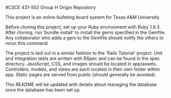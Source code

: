 #CSCE 431-502 Group H Origin Repository

This project is an online bulleting board system for Texas A&amp;M University.

Before cloning this project, set up your Ruby environment with Ruby 1.9.3. After
cloning, run 'bundle install' to install the gems specified in the Gemfile. Any
collaborator who adds a gem to the Gemfile should notify the others to rerun
this command.

The project is laid out in a similar fashion to the 'Rails Tutorial' project.
Unit and integration tests are written with RSpec and can be found in the spec
directory. JavaScript, CSS, and images should be located in app/assets.
Controllers, models, and views are each located in their own folder within app.
Static pages are served from public (should generally be avoided).

This README will be updated with details about managing the database once the
database has been set up.
